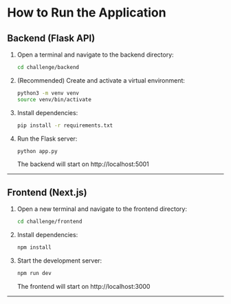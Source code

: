 # How to Run the Application

## Backend (Flask API)

1. Open a terminal and navigate to the backend directory:
   ```sh
   cd challenge/backend
   ```

2. (Recommended) Create and activate a virtual environment:
   ```sh
   python3 -m venv venv
   source venv/bin/activate
   ```

3. Install dependencies:
   ```sh
   pip install -r requirements.txt
   ```

4. Run the Flask server:
   ```sh
   python app.py
   ```
   The backend will start on http://localhost:5001

---

## Frontend (Next.js)

1. Open a new terminal and navigate to the frontend directory:
   ```sh
   cd challenge/frontend
   ```

2. Install dependencies:
   ```sh
   npm install
   ```

3. Start the development server:
   ```sh
   npm run dev
   ```
   The frontend will start on http://localhost:3000

---
